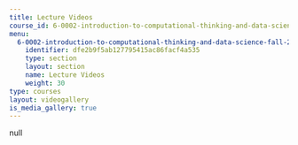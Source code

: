 ```yaml
---
title: Lecture Videos
course_id: 6-0002-introduction-to-computational-thinking-and-data-science-fall-2016
menu:
  6-0002-introduction-to-computational-thinking-and-data-science-fall-2016:
    identifier: dfe2b9f5ab127795415ac86facf4a535
    type: section
    layout: section
    name: Lecture Videos
    weight: 30
type: courses
layout: videogallery
is_media_gallery: true
---
```

null